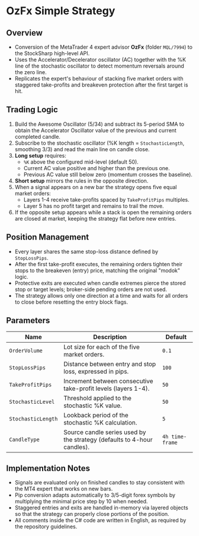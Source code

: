 # OzFx Simple Strategy

## Overview
- Conversion of the MetaTrader 4 expert advisor **OzFx** (folder `MQL/7994`) to the StockSharp high-level API.
- Uses the Accelerator/Decelerator oscillator (AC) together with the %K line of the stochastic oscillator to detect momentum reversals around the zero line.
- Replicates the expert's behaviour of stacking five market orders with staggered take-profits and breakeven protection after the first target is hit.

## Trading Logic
1. Build the Awesome Oscillator (5/34) and subtract its 5-period SMA to obtain the Accelerator Oscillator value of the previous and current completed candle.
2. Subscribe to the stochastic oscillator (%K length = `StochasticLength`, smoothing 3/3) and read the main line on candle close.
3. **Long setup** requires:
   - `%K` above the configured mid-level (default 50).
   - Current AC value positive and higher than the previous one.
   - Previous AC value still below zero (momentum crosses the baseline).
4. **Short setup** mirrors the rules in the opposite direction.
5. When a signal appears on a new bar the strategy opens five equal market orders:
   - Layers 1-4 receive take-profits spaced by `TakeProfitPips` multiples.
   - Layer 5 has no profit target and remains to trail the move.
6. If the opposite setup appears while a stack is open the remaining orders are closed at market, keeping the strategy flat before new entries.

## Position Management
- Every layer shares the same stop-loss distance defined by `StopLossPips`.
- After the first take-profit executes, the remaining orders tighten their stops to the breakeven (entry) price, matching the original "modok" logic.
- Protective exits are executed when candle extremes pierce the stored stop or target levels; broker-side pending orders are not used.
- The strategy allows only one direction at a time and waits for all orders to close before resetting the entry block flags.

## Parameters
| Name | Description | Default |
| --- | --- | --- |
| `OrderVolume` | Lot size for each of the five market orders. | `0.1` |
| `StopLossPips` | Distance between entry and stop loss, expressed in pips. | `100` |
| `TakeProfitPips` | Increment between consecutive take-profit levels (layers 1-4). | `50` |
| `StochasticLevel` | Threshold applied to the stochastic %K value. | `50` |
| `StochasticLength` | Lookback period of the stochastic %K calculation. | `5` |
| `CandleType` | Source candle series used by the strategy (defaults to 4-hour candles). | `4h time-frame` |

## Implementation Notes
- Signals are evaluated only on finished candles to stay consistent with the MT4 expert that works on new bars.
- Pip conversion adapts automatically to 3/5-digit forex symbols by multiplying the minimal price step by 10 when needed.
- Staggered entries and exits are handled in-memory via layered objects so that the strategy can properly close portions of the position.
- All comments inside the C# code are written in English, as required by the repository guidelines.
